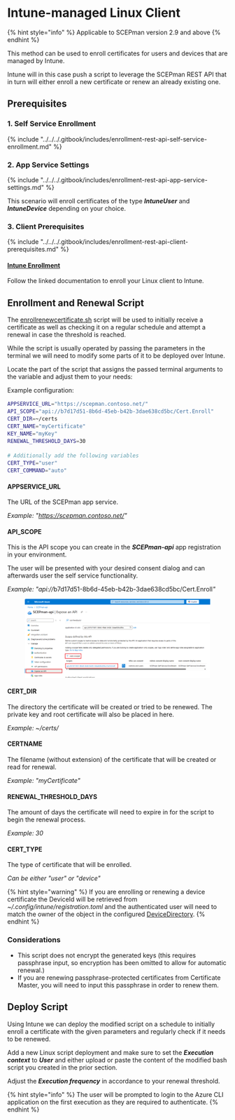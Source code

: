# Intune-managed Linux Client

{% hint style="info" %}
Applicable to SCEPman version 2.9 and above
{% endhint %}

This method can be used to enroll certificates for users and devices that are managed by Intune.

Intune will in this case push a script to leverage the SCEPman REST API that in turn will either enroll a new certificate or renew an already existing one.



## Prerequisites

### 1. Self Service Enrollment

{% include "../../../.gitbook/includes/enrollment-rest-api-self-service-enrollment.md" %}



### 2. App Service Settings

{% include "../../../.gitbook/includes/enrollment-rest-api-app-service-settings.md" %}

This scenario will enroll certificates of the type _**IntuneUser**_ and _**IntuneDevice**_ depending on your choice.

### **3. Client Prerequisites**

{% include "../../../.gitbook/includes/enrollment-rest-api-client-prerequisites.md" %}

#### [**Intune Enrollment**](https://learn.microsoft.com/en-us/mem/intune/user-help/enroll-device-linux)

Follow the linked documentation to enroll your Linux client to Intune.&#x20;

## Enrollment and Renewal Script

The [enrollrenewcertificate.sh](https://github.com/scepman/csr-request/blob/main/enroll-certificate/enrollrenewcertificate.sh) script will be used to initially receive a certificate as well as checking it on a regular schedule and attempt a renewal in case the threshold is reached.

While the script is usually operated by passing the parameters in the terminal we will need to modify some parts of it to be deployed over Intune.

Locate the part of the script that assigns the passed terminal arguments to the variable and adjust them to your needs:



Example configuration:

```bash
APPSERVICE_URL="https://scepman.contoso.net/"
API_SCOPE="api://b7d17d51-8b6d-45eb-b42b-3dae638cd5bc/Cert.Enroll"
CERT_DIR=~/certs
CERT_NAME="myCertificate"
KEY_NAME="myKey"
RENEWAL_THRESHOLD_DAYS=30

# Additionally add the following variables
CERT_TYPE="user"
CERT_COMMAND="auto"
```

#### APPSERVICE\_URL

The URL of the SCEPman app service.

_Example: "https://scepman.contoso.net/"_

#### API\_SCOPE

This is the API scope you can create in the _**SCEPman-api**_ app registration in your environment.

The user will be presented with your desired consent dialog and can afterwards user the self service functionality.

_Example: "api://_&#x62;7d17d51-8b6d-45eb-b42b-3dae638cd5bc/Cert.Enrol&#x6C;_"_

<figure><img src="../../../.gitbook/assets/image (30).png" alt=""><figcaption></figcaption></figure>

#### CERT\_DIR

The directory the certificate will be created or tried to be renewed. The private key and root certificate will also be placed in here.

_Example: \~/certs/_

#### CERTNAME

The filename (without extension) of the certificate that will be created or read for renewal.

_Example: "myCertificate"_

#### RENEWAL\_THRESHOLD\_DAYS

The amount of days the certificate will need to expire in for the script to begin the renewal process.

_Example: 30_

#### CERT\_TYPE

The type of certificate that will be enrolled.

_Can be either "user" or "device"_

{% hint style="warning" %}
If you are enrolling or renewing a device certificate the DeviceId will be retrieved from _\~/.config/intune/registration.toml_ and the authenticated user will need to match the owner of the object in the configured [DeviceDirectory](https://docs.scepman.com/advanced-configuration/application-settings/intune-validation#appconfig-intunevalidation-devicedirectory).
{% endhint %}



### Considerations

* This script does not encrypt the generated keys (this requires passphrase input, so encryption has been omitted to allow for automatic renewal.)
* If you are renewing passphrase-protected certificates from Certificate Master, you will need to input this passphrase in order to renew them.

## Deploy Script

Using Intune we can deploy the modified script on a schedule to initially enroll a certificate with the given parameters and regularly check if it needs to be renewed.

Add a new Linux script deployment and make sure to set the _**Execution context**_ to _**User**_ and either upload or paste the content of the modified bash script you created in the prior section.

Adjust the _**Execution frequency**_ in accordance to your renewal threshold.

{% hint style="info" %}
The user will be prompted to login to the Azure CLI application on the first execution as they are required to authenticate.&#x20;
{% endhint %}
